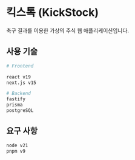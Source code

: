 # 킥스톡 (KickStock)

축구 결과를 이용한 가상의 주식 웹 애플리케이션입니다.

## 사용 기술

```sh
# Frontend

react v19
next.js v15

# Backend
fastify
prisma
postgreSQL
```

## 요구 사항

```sh
node v21
pnpm v9
```
